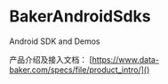 # BakerAndroidSdks
Android SDK and Demos


产品介绍及接入文档： [https://www.data-baker.com/specs/file/product_intro/]()
